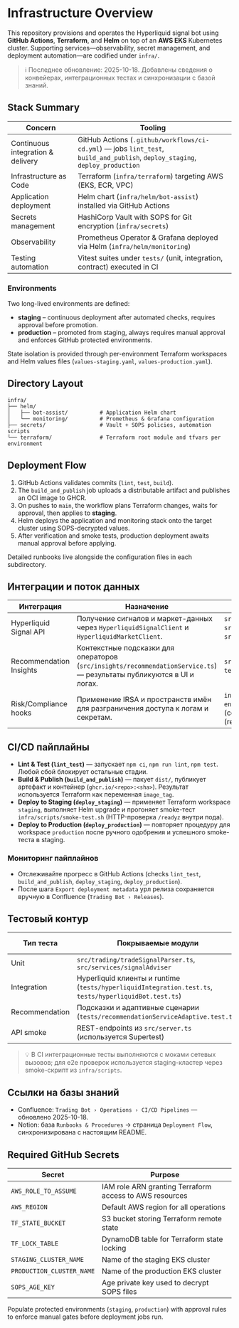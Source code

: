 # Infrastructure Overview

This repository provisions and operates the Hyperliquid signal bot using **GitHub Actions**, **Terraform**, and **Helm** on top of an **AWS EKS** Kubernetes cluster.  Supporting services—observability, secret management, and deployment automation—are codified under `infra/`.

> ℹ️ Последнее обновление: 2025-10-18. Добавлены сведения о конвейерах, интеграционных тестах и синхронизации с базой знаний.

## Stack Summary

| Concern | Tooling |
| --- | --- |
| Continuous integration & delivery | GitHub Actions (`.github/workflows/ci-cd.yml`) — jobs `lint_test`, `build_and_publish`, `deploy_staging`, `deploy_production` |
| Infrastructure as Code | Terraform (`infra/terraform`) targeting AWS (EKS, ECR, VPC) |
| Application deployment | Helm chart (`infra/helm/bot-assist`) installed via GitHub Actions |
| Secrets management | HashiCorp Vault with SOPS for Git encryption (`infra/secrets`) |
| Observability | Prometheus Operator & Grafana deployed via Helm (`infra/helm/monitoring`) |
| Testing automation | Vitest suites under `tests/` (unit, integration, contract) executed in CI |

### Environments

Two long-lived environments are defined:

- **staging** – continuous deployment after automated checks, requires approval before promotion.
- **production** – promoted from staging, always requires manual approval and enforces GitHub protected environments.

State isolation is provided through per-environment Terraform workspaces and Helm values files (`values-staging.yaml`, `values-production.yaml`).

## Directory Layout

```
infra/
├── helm/
│   ├── bot-assist/          # Application Helm chart
│   └── monitoring/          # Prometheus & Grafana configuration
├── secrets/                 # Vault + SOPS policies, automation scripts
└── terraform/               # Terraform root module and tfvars per environment
```

## Deployment Flow

1. GitHub Actions validates commits (`lint`, `test`, `build`).
2. The `build_and_publish` job uploads a distributable artifact and publishes an OCI image to GHCR.
3. On pushes to `main`, the workflow plans Terraform changes, waits for approval, then applies to **staging**.
4. Helm deploys the application and monitoring stack onto the target cluster using SOPS-decrypted values.
5. After verification and smoke tests, production deployment awaits manual approval before applying.

Detailed runbooks live alongside the configuration files in each subdirectory.

## Интеграции и поток данных

| Интеграция | Назначение | Точки конфигурации |
| --- | --- | --- |
| Hyperliquid Signal API | Получение сигналов и маркет-данных через `HyperliquidSignalClient` и `HyperliquidMarketClient`. | `src/services/integrations/hyperliquid/`, `src/runtime/botRuntime.ts`, `src/config/configManager.ts`. |
| Recommendation Insights | Контекстные подсказки для операторов (`src/insights/recommendationService.ts`) — результаты публикуются в UI и логах. | `src/insights/`, `tests/recommendationServiceAdaptive.test.ts`. |
| Risk/Compliance hooks | Применение IRSA и пространств имён для разграничения доступа к логам и секретам. | `infra/terraform/main.tf` (модуль `eks` с `enable_irsa`), `infra/terraform/variables.tf` (секреты), `infra/scripts/smoke-test.sh` (read-only запуск). |

## CI/CD пайплайны

- **Lint & Test (`lint_test`)** — запускает `npm ci`, `npm run lint`, `npm test`. Любой сбой блокирует остальные стадии.
- **Build & Publish (`build_and_publish`)** — пакует `dist/`, публикует артефакт и контейнер (`ghcr.io/<repo>:<sha>`). Результат используется Terraform как переменная `image_tag`.
- **Deploy to Staging (`deploy_staging`)** — применяет Terraform workspace `staging`, выполняет Helm upgrade и прогоняет smoke-тест `infra/scripts/smoke-test.sh` (HTTP-проверка `/readyz` внутри пода).
- **Deploy to Production (`deploy_production`)** — повторяет процедуру для workspace `production` после ручного одобрения и успешного smoke-теста в staging.

### Мониторинг пайплайнов
- Отслеживайте прогресс в GitHub Actions (checks `lint_test`, `build_and_publish`, `deploy_staging`, `deploy_production`).
- После шага `Export deployment metadata` урл релиза сохраняется вручную в Confluence (`Trading Bot › Releases`).

## Тестовый контур

| Тип теста | Покрываемые модули | Как запустить локально |
| --- | --- | --- |
| Unit | `src/trading/tradeSignalParser.ts`, `src/services/signalAdviser` | `npm test -- tradeSignalParser` |
| Integration | Hyperliquid клиенты и runtime (`tests/hyperliquidIntegration.test.ts`, `tests/hyperliquidBot.test.ts`) | `npm test -- hyperliquid` |
| Recommendation | Подсказки и адаптивные сценарии (`tests/recommendationServiceAdaptive.test.ts`) | `npm test -- recommendation` |
| API smoke | REST-endpoints из `src/server.ts` (используется Supertest) | `npm test -- hintsApi` |

> 💡 В CI интеграционные тесты выполняются с моками сетевых вызовов; для e2e проверок используется staging-кластер через smoke-скрипт из `infra/scripts`.

## Ссылки на базы знаний

- Confluence: `Trading Bot › Operations › CI/CD Pipelines` — обновлено 2025-10-18.
- Notion: база `Runbooks & Procedures` → страница `Deployment Flow`, синхронизирована с настоящим README.

## Required GitHub Secrets

| Secret | Purpose |
| --- | --- |
| `AWS_ROLE_TO_ASSUME` | IAM role ARN granting Terraform access to AWS resources |
| `AWS_REGION` | Default AWS region for all operations |
| `TF_STATE_BUCKET` | S3 bucket storing Terraform remote state |
| `TF_LOCK_TABLE` | DynamoDB table for Terraform state locking |
| `STAGING_CLUSTER_NAME` | Name of the staging EKS cluster |
| `PRODUCTION_CLUSTER_NAME` | Name of the production EKS cluster |
| `SOPS_AGE_KEY` | Age private key used to decrypt SOPS files |

Populate protected environments (`staging`, `production`) with approval rules to enforce manual gates before deployment jobs run.
